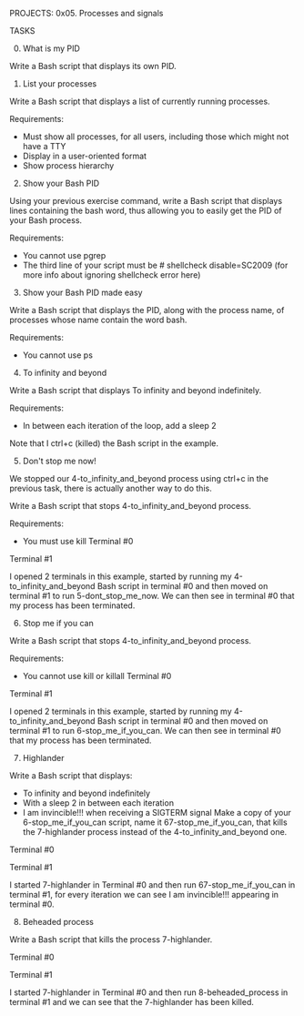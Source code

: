 PROJECTS: 0x05. Processes and signals

TASKS

0. What is my PID

Write a Bash script that displays its own PID.


1. List your processes

Write a Bash script that displays a list of currently running processes.

Requirements:

* Must show all processes, for all users, including those which might not have a TTY
* Display in a user-oriented format
* Show process hierarchy


2. Show your Bash PID

Using your previous exercise command, write a Bash script that displays lines containing the bash word, thus allowing you to easily get the PID of your Bash process.

Requirements:

* You cannot use pgrep
* The third line of your script must be # shellcheck disable=SC2009 (for more info about ignoring shellcheck error here)


3. Show your Bash PID made easy

Write a Bash script that displays the PID, along with the process name, of processes whose name contain the word bash.

Requirements:

* You cannot use ps


4. To infinity and beyond

Write a Bash script that displays To infinity and beyond indefinitely.

Requirements:

* In between each iteration of the loop, add a sleep 2

Note that I ctrl+c (killed) the Bash script in the example.


5. Don't stop me now!

We stopped our 4-to_infinity_and_beyond process using ctrl+c in the previous task, there is actually another way to do this.

Write a Bash script that stops 4-to_infinity_and_beyond process.

Requirements:

* You must use kill
Terminal #0

Terminal #1

I opened 2 terminals in this example, started by running my 4-to_infinity_and_beyond Bash script in terminal #0 and then moved on terminal #1 to run 5-dont_stop_me_now. We can then see in terminal #0 that my process has been terminated.


6. Stop me if you can

Write a Bash script that stops 4-to_infinity_and_beyond process.

Requirements:

* You cannot use kill or killall
Terminal #0

Terminal #1

I opened 2 terminals in this example, started by running my 4-to_infinity_and_beyond Bash script in terminal #0 and then moved on terminal #1 to run 6-stop_me_if_you_can. We can then see in terminal #0 that my process has been terminated.


7. Highlander

Write a Bash script that displays:

* To infinity and beyond indefinitely
* With a sleep 2 in between each iteration
* I am invincible!!! when receiving a SIGTERM signal
Make a copy of your 6-stop_me_if_you_can script, name it 67-stop_me_if_you_can, that kills the 7-highlander process instead of the 4-to_infinity_and_beyond one.

Terminal #0

Terminal #1

I started 7-highlander in Terminal #0 and then run 67-stop_me_if_you_can in terminal #1, for every iteration we can see I am invincible!!! appearing in terminal #0.


8. Beheaded process

Write a Bash script that kills the process 7-highlander.

Terminal #0

Terminal #1

I started 7-highlander in Terminal #0 and then run 8-beheaded_process in terminal #1 and we can see that the 7-highlander has been killed.

